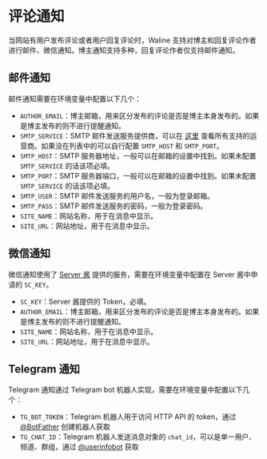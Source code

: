 # 评论通知

当网站有用户发布评论或者用户回复评论时，Waline 支持对博主和回复评论作者进行邮件、微信通知。博主通知支持多种，回复评论作者仅支持邮件通知。

## 邮件通知

邮件通知需要在环境变量中配置以下几个：

- `AUTHOR_EMAIL`：博主邮箱，用来区分发布的评论是否是博主本身发布的。如果是博主发布的则不进行提醒通知。
- `SMTP_SERVICE`：SMTP 邮件发送服务提供商，可以在 [这里](https://github.com/nodemailer/nodemailer/blob/master/lib/well-known/services.json) 查看所有支持的运营商。如果没在列表中的可以自行配置 `SMTP_HOST` 和 `SMTP_PORT`。
- `SMTP_HOST`：SMTP 服务器地址，一般可以在邮箱的设置中找到。如果未配置 `SMTP_SERVICE` 的话该项必填。
- `SMTP_PORT`：SMTP 服务器端口，一般可以在邮箱的设置中找到。如果未配置 `SMTP_SERVICE` 的话该项必填。
- `SMTP_USER`：SMTP 邮件发送服务的用户名，一般为登录邮箱。
- `SMTP_PASS`：SMTP 邮件发送服务的密码，一般为登录密码。
- `SITE_NAME`：网站名称，用于在消息中显示。
- `SITE_URL`：网站地址，用于在消息中显示。

## 微信通知

微信通知使用了 [Server 酱](http://sc.ftqq.com/3.version) 提供的服务，需要在环境变量中配置在 Server 酱中申请的 `SC_KEY`。

- `SC_KEY`：Server 酱提供的 Token，必填。
- `AUTHOR_EMAIL`：博主邮箱，用来区分发布的评论是否是博主本身发布的。如果是博主发布的则不进行提醒通知。
- `SITE_NAME`：网站名称，用于在消息中显示。
- `SITE_URL`：网站地址，用于在消息中显示。

## Telegram 通知

Telegram 通知通过 Telegram bot 机器人实现，需要在环境变量中配置以下几个：

- `TG_BOT_TOKEN`：Telegram 机器人用于访问 HTTP API 的 token，通过 [@BotFather](https://t.me/BotFather) 创建机器人获取
- `TG_CHAT_ID`：Telegram 机器人发送消息对象的 `chat_id`，可以是单一用户、频道、群组，通过 [@userinfobot](https://t.me/userinfobot) 获取
